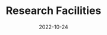 ---
title: Research Facilities
date: 2022-10-24

type: landing

sections:

  - block: slider
    content:
      slides:
      - title: '<span style="color: #000; font-weight: bold;"><em>i-BRAIN</em> Nanofab Facilities</span>'
        content: 
          '<span style="color: #000; font-size: 20px; line-height: 1.1 !important;"><em>i-BRAIN</em> encompasses advanced research laboratories, unique nanofabrication facilities and a positive, interdisciplinary culture designed to create a globally influential innovation hub that leverages resources across science, engineering and medicine to create disruptive BCI technologies and the uniquely trained young talent that drive translation and commercialization to treat human brain diseases.</span>'

        align: left
        background:
          image:
            filename: facility_2_sub.png
            filters:
              brightness: 1.0
          position: center
          color: '#fff'
    design:
      # Slide height is automatic unless you force a specific height (e.g. '400px')
      slide_height: '500px'
      is_fullscreen: false
      # Automatically transition through slides?
      loop: false
      # Duration of transition between slides (in ms)
      interval: 2000
      spacing:
        padding: ['0', '0', '0', '0']  # 上、右、下、左的padding，将下边距设为0


  # - block: hero
  #   content:
  #     title: State-of-the-Art Research Facilities
  #     text: |
  #       Our laboratory is equipped with cutting-edge instruments and facilities to support world-class research in brain-computer interfaces, nanoelectronics, and bioelectronics.
  #     image:
  #       filename: facility_overall.png
  #   design:
  #     spacing:
  #       padding: ['40px', '0', '40px', '0']

  - block: markdown
    content:
      title: 
      subtitle: 
      text: |
        <!--         
        <div class="d-flex justify-content-center" style="position: relative; display: inline-block;">
          {{< figure src="nanofab_layout.png" alt="Nanofabrication Layout" id="nanofab-image" >}}
          
          <div class="click-overlay" style="position: absolute; top: 0; left: 0; width: 100%; height: 100%; z-index: 10; pointer-events: none;">
            <a href="./ebl/" class="ebl-area" style="position: absolute; left: 184px; top: 273px; width: 545px; height: 152px; cursor: pointer; pointer-events: all; background: rgba(255,0,0,0.1); border: 2px solid rgba(255,0,0,0.3); display: block; text-decoration: none;" title="点击查看 Electron Beam Lithography 详情"></a>
          </div>
        </div>
         -->
        <!-- 设施导航栏 -->
        <div class="facility-navbar" style="background: #6B5E4E; margin-top: 20px; overflow: hidden; box-shadow: 0 4px 8px rgba(0,0,0,0.2);">
          <div class="d-flex justify-content-center flex-wrap">
            <button class="nav-btn" data-target="overview" style="background: transparent; border: none; color: white; padding: 12px 20px; cursor: pointer; transition: all 0.3s; border-right: 1px solid rgba(255,255,255,0.2); font-weight: 500; flex: 1; text-align: center;" onmouseover="this.style.background='rgba(255,255,255,0.1)'" onmouseout="this.style.background='transparent'">Overview</button>
            <button class="nav-btn" data-target="lithography-bay" style="background: transparent; border: none; color: white; padding: 12px 20px; cursor: pointer; transition: all 0.3s; border-right: 1px solid rgba(255,255,255,0.2); font-weight: 500; flex: 1; text-align: center;" onmouseover="this.style.background='rgba(255,255,255,0.1)'" onmouseout="this.style.background='transparent'">Lithography Bay</button>
            <button class="nav-btn" data-target="deposition-bay" style="background: transparent; border: none; color: white; padding: 12px 20px; cursor: pointer; transition: all 0.3s; border-right: 1px solid rgba(255,255,255,0.2); font-weight: 500; flex: 1; text-align: center;" onmouseover="this.style.background='rgba(255,255,255,0.1)'" onmouseout="this.style.background='transparent'">Deposition Bay</button>
            <button class="nav-btn" data-target="metrology-other-bay" style="background: transparent; border: none; color: white; padding: 12px 20px; cursor: pointer; transition: all 0.3s; font-weight: 500; flex: 1; text-align: center;" onmouseover="this.style.background='rgba(255,255,255,0.1)'" onmouseout="this.style.background='transparent'">Metrology & Other Bay</button>
          </div>
        </div>
        
        <!-- 内容展示区域 -->
        <div class="facility-content" style="margin-top: 20px; padding: 20px; background: #f8f9fa; border-radius: 8px; min-height: 200px;">
          <div id="overview" class="content-panel" style="display: block;">
            <h3 style="color: #8B1538; margin-bottom: 15px;">🏢 Facility Overview</h3>
            <p>The <strong><em>i-BRAIN</em></strong> Nanofabrication Facility features 550 m² of Class 100 cleanroom space and 400 m² of Class 1000 service and equipment areas, supporting research and prototyping on wafers up to 200 mm (8 inches). The facility is equipped for advanced lithography, including electron-beam lithography, DUV scanner, mask aligners, maskless aligners, automatic coater/developer tracks, spin coaters, and hotplates. Thin-film deposition capabilities include e-beam evaporators for metals and sputtering systems for metal oxides. Etching tools include wet benches and plasma ashers, while metrology and characterization are supported by CD-SEM, optical microscopes, and profilometers. The facility provides a comprehensive environment for micro- and nanofabrication, enabling cutting-edge research and device development.</p>
          </div>

          <div id="lithography-bay" class="content-panel" style="display: none;">
            <h3 style="color: #8B1538; margin-bottom: 15px;">Lithography Bay</h3>
            <p>
              The Lithography Bay is a core area of the <strong><em>i-BRAIN</em></strong> Nanofabrication Facility, dedicated to high-precision patterning of micro- and nanoscale structures on wafers up to 200 mm (8 inches). 
              It houses state-of-the-art lithography tools:
            </p>
            
          <!-- ✅ Stepper -->
          <div style="border: 1px solid #ddd; border-radius: 8px; padding: 15px; margin-bottom: 20px; box-shadow: 0 2px 4px rgba(0,0,0,0.05);">
            <p><strong>ASML KrF Stepper:</strong> Deep-UV projection lithography down to 110 nm resolution on 200 mm wafers.</p>
            <div style="text-align: center; margin: 15px 0;">
              {{< figure src="stepper.png" alt="ASML KrF Stepper" width="80%" >}}
            </div>
          </div>

          <!-- ✅ EBL -->
          <div style="border: 1px solid #ddd; border-radius: 8px; padding: 15px; margin-bottom: 20px; box-shadow: 0 2px 4px rgba(0,0,0,0.05);">
            <p><strong>Electron-Beam Lithography (EBL) System:</strong> 50 kV operation for high-resolution patterning on wafers up to 200 mm.</p>
          </div>

          <!-- ✅ Maskless Aligner + 图片 -->
          <div style="border: 1px solid #ddd; border-radius: 8px; padding: 15px; margin-bottom: 20px; box-shadow: 0 2px 4px rgba(0,0,0,0.05);">
            <p><strong>Maskless Aligner:</strong> Up to 300 mm wafer size, reticle resolution 600 nm, ideal for flexible and rapid prototyping.</p>
            <div style="text-align: center; margin: 15px 0;">
              {{< figure src="maskless.png" alt="Maskless Aligner" width="30%" >}}
            </div>
          </div>

          <!-- ✅ Mask Aligner -->
          <div style="border: 1px solid #ddd; border-radius: 8px; padding: 15px; margin-bottom: 20px; box-shadow: 0 2px 4px rgba(0,0,0,0.05);">
            <p><strong>Mask Aligner:</strong> Exposure area up to 210 × 210 mm, equipped with 365 nm, 405 nm, and 435 nm light sources for contact and proximity lithography.</p>
          </div>

          <!-- ✅ Supporting Equipment + 图片 -->
          <div style="border: 1px solid #ddd; border-radius: 8px; padding: 15px; margin-bottom: 20px; box-shadow: 0 2px 4px rgba(0,0,0,0.05);">
            <p><strong>Supporting Equipment:</strong> Automated coater/developer tracks, spin coaters, and hotplates for full resist application and baking workflows.</p>
            <div style="text-align: center; margin: 15px 0;">
              {{< figure src="Automatic_coaterdeveloper track.png" alt="Automated Coater/Developer Track" width="40%" >}}
            </div>
          </div>
          </div>

          
          <div id="deposition-bay" class="content-panel" style="display: none;">
            <h3 style="color: #8B1538; margin-bottom: 15px;">Deposition Bay</h3>
            <p>
              The Deposition Bay provides advanced thin-film deposition capabilities for metals and metal oxides, supporting device fabrication on wafers up to 200 mm. Key equipment includes:
            </p>

          <div style="border: 1px solid #ddd; border-radius: 8px; padding: 15px; margin-bottom: 20px; box-shadow: 0 2px 4px rgba(0,0,0,0.05);">
            <p><strong>Electron-Beam Evaporators:</strong> High-purity deposition of metals such as Au, Pt, Ti, Cr, Ni, and others with precise thickness control.</p>
            <div style="text-align: center; margin: 15px 0;">
              {{< figure src="electron_beam_evaporators.png" alt="ASML KrF Stepper" width="50%" >}}
            </div>
          </div>

          <div style="border: 1px solid #ddd; border-radius: 8px; padding: 15px; margin-bottom: 20px; box-shadow: 0 2px 4px rgba(0,0,0,0.05);">
            <p><strong>Sputtering System:</strong> Deposition of metal oxide films for functional layers in micro/nano devices.</p>
            <div style="text-align: center; margin: 15px 0;">
              {{< figure src="Sputter.png" alt="ASML KrF Stepper" width="80%" >}}
            </div>
          </div>



          </div>
          
          <div id="metrology-other-bay" class="content-panel" style="display: none;">
            <h3 style="color: #8B1538; margin-bottom: 15px;">Metrology & Other Bay</h3>
            <p>
              The Metrology & Other Bay provides comprehensive measurement, inspection, and processing capabilities to ensure precise fabrication and process control. Key tools and capabilities include:
            </p>

          <div style="border: 1px solid #ddd; border-radius: 8px; padding: 15px; margin-bottom: 20px; box-shadow: 0 2px 4px rgba(0,0,0,0.05);">
            <p><strong>CD-SEM:</strong> High-resolution critical dimension measurement for nanoscale patterns.</p>
            <div style="text-align: center; margin: 15px 0;">
              {{< figure src="CDSEM.png" alt="ASML KrF Stepper" width="50%" >}}
            </div>
          </div>     
          
          
          <div style="border: 1px solid #ddd; border-radius: 8px; padding: 15px; margin-bottom: 20px; box-shadow: 0 2px 4px rgba(0,0,0,0.05);">
            <p><strong>Optical Microscopes:</strong> Inspection and alignment verification across wafer surfaces.</p>
            <div style="text-align: center; margin: 15px 0;">
              {{< figure src="microscope.png" alt="ASML KrF Stepper" width="50%" >}}

            </div>
          </div>  

          <div style="border: 1px solid #ddd; border-radius: 8px; padding: 15px; margin-bottom: 20px; box-shadow: 0 2px 4px rgba(0,0,0,0.05);">
            <p><strong>Profilometers:</strong> Surface topography and film thickness measurements for thin films and patterned structures.</p>
            <div style="text-align: center; margin: 15px 0;">
              {{< figure src="Profilometers.png" alt="ASML KrF Stepper" width="50%" >}}
            </div>
          </div>  

          <div style="border: 1px solid #ddd; border-radius: 8px; padding: 15px; margin-bottom: 20px; box-shadow: 0 2px 4px rgba(0,0,0,0.05);">
            <p><strong>Rapid Thermal Processing (RTP):</strong> Controlled heating for annealing, curing, and other thermal treatments.</p>
            <div style="text-align: center; margin: 15px 0;">
              {{< figure src="Rapid_Thermal_Processing.png" alt="ASML KrF Stepper" width="50%" >}}
            </div>
          </div> 

          <div style="border: 1px solid #ddd; border-radius: 8px; padding: 15px; margin-bottom: 20px; box-shadow: 0 2px 4px rgba(0,0,0,0.05);">
            <p><strong>O₂ Plasma Asher:</strong> Surface treatment and photoresist removal using oxygen plasma for cleaning and pattern definition.</p>
          </div> 

          </div>
        </div>
        
        <script>
        document.addEventListener('DOMContentLoaded', function() {
          const navButtons = document.querySelectorAll('.nav-btn');
          const contentPanels = document.querySelectorAll('.content-panel');
          
          navButtons.forEach(button => {
            button.addEventListener('click', function() {
              const target = this.getAttribute('data-target');
              
              // 移除所有按钮的激活状态
              navButtons.forEach(btn => {
                btn.style.background = 'transparent';
                btn.style.fontWeight = '500';
              });
              
              // 激活当前按钮
              this.style.background = 'rgba(255,255,255,0.2)';
              this.style.fontWeight = '600';
              
              // 隐藏所有内容面板
              contentPanels.forEach(panel => {
                panel.style.display = 'none';
              });
              
              // 显示目标内容面板
              const targetPanel = document.getElementById(target);
              if (targetPanel) {
                targetPanel.style.display = 'block';
              }
            });
          });
        });
        </script>

        
        ---
    design:
      columns: '1'
      spacing:
        padding: ['0', '0', '0', '0']

  

  # - block: markdown
  #   content:
  #     title: Visit Our Facilities
  #     subtitle: Schedule a tour or discuss collaboration opportunities
  #     text: |
  #       <div style="text-align: center; padding: 40px; background: linear-gradient(135deg, #28a745 0%, #20c997 100%); border-radius: 10px; color: white; margin: 20px 0;">
  #         <h3 style="color: white; margin-bottom: 20px;">Interested in Our Facilities?</h3>
  #         <p style="font-size: 18px; margin-bottom: 30px;">Schedule a facility tour or discuss potential collaborations with our team.</p>
  #         <div style="display: flex; justify-content: center; gap: 20px; flex-wrap: wrap;">
  #           <a href="../contact/" style="background: white; color: #28a745; padding: 15px 30px; border-radius: 5px; text-decoration: none; font-weight: bold; display: inline-block;">Contact Us</a>
  #           <a href="mailto:facilities@ibrain-lab.com" style="background: rgba(255,255,255,0.2); color: white; padding: 15px 30px; border-radius: 5px; text-decoration: none; font-weight: bold; display: inline-block; border: 2px solid white;">Schedule Tour</a>
  #         </div>
  #       </div>
  #   design:
  #     columns: '1'
---